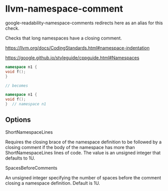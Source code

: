 # llvm-namespace-comment

<span class="title-ref">google-readability-namespace-comments</span>
redirects here as an alias for this check.

Checks that long namespaces have a closing comment.

<https://llvm.org/docs/CodingStandards.html#namespace-indentation>

<https://google.github.io/styleguide/cppguide.html#Namespaces>

``` c++
namespace n1 {
void f();
}

// becomes

namespace n1 {
void f();
}  // namespace n1
```

## Options

<div class="option">

ShortNamespaceLines

Requires the closing brace of the namespace definition to be followed by
a closing comment if the body of the namespace has more than
<span class="title-ref">ShortNamespaceLines</span> lines of code. The
value is an unsigned integer that defaults to
<span class="title-ref">1U</span>.

</div>

<div class="option">

SpacesBeforeComments

An unsigned integer specifying the number of spaces before the comment
closing a namespace definition. Default is
<span class="title-ref">1U</span>.

</div>
